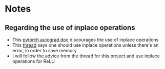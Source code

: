 # Notes

## Regarding the use of inplace operations

- This [pytorch autograd doc](https://pytorch.org/docs/master/notes/autograd.html#in-place-operations-on-variables) discourages the use of inplace operations
- This [thread](https://discuss.pytorch.org/t/guidelines-for-when-and-why-one-should-set-inplace-true/50923) says one should use inplace operations unless there's an error, in order to save memory
- I will follow the advice from the thread for this project and use inplace operations for ReLU
